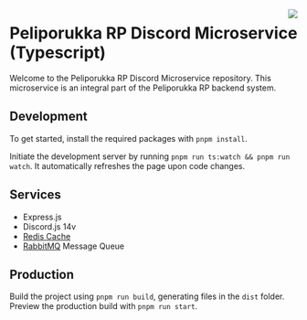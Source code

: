 <a href="https://pprp.fi/"><img src="https://i.imgur.com/1MrKKwu.png" align="right" /></a>

# Peliporukka RP Discord Microservice (Typescript)

Welcome to the Peliporukka RP Discord Microservice repository. This microservice is an integral part of the Peliporukka RP backend system.

## Development

To get started, install the required packages with `pnpm install`.

Initiate the development server by running `pnpm run ts:watch && pnpm run watch`. It automatically refreshes the page upon code changes.

## Services

- Express.js
- Discord.js 14v
- [Redis Cache](https://redis.io/)
- [RabbitMQ](https://www.rabbitmq.com/) Message Queue

## Production

Build the project using `pnpm run build`, generating files in the `dist` folder. Preview the production build with `pnpm run start`.
